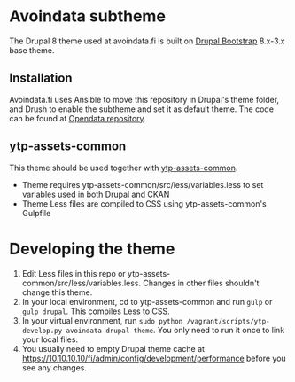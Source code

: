 <!-- @file Instructions for subtheming using the Less Starterkit. -->
<!-- @defgroup sub_theming_less -->
<!-- @ingroup sub_theming -->
# Avoindata subtheme

The Drupal 8 theme used at avoindata.fi is built on [Drupal Bootstrap](https://www.drupal.org/project/bootstrap) 8.x-3.x base theme.

## Installation

Avoindata.fi uses Ansible to move this repository in Drupal's theme folder, and Drush to enable the subtheme and set it as default theme. The code can be found at [Opendata repository](https://github.com/vrk-kpa/opendata).

## ytp-assets-common

This theme should be used together with [ytp-assets-common](https://github.com/vrk-kpa/opendata/tree/master/modules/ytp-assets-common).

* Theme requires ytp-assets-common/src/less/variables.less to set variables used in both Drupal and CKAN
* Theme Less files are compiled to CSS using ytp-assets-common's Gulpfile

# Developing the theme

1. Edit Less files in this repo or ytp-assets-common/src/less/variables.less. Changes in other files shouldn't change this theme.
2. In your local environment, cd to ytp-assets-common and run `gulp` or `gulp drupal`. This compiles Less to CSS.
3. In your virtual environment, run `sudo python /vagrant/scripts/ytp-develop.py avoindata-drupal-theme`. You only need to run it once to link your local files.
4. You usually need to empty Drupal theme cache at https://10.10.10.10/fi/admin/config/development/performance before you see any changes.
